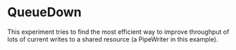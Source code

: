 # QueueDown

This experiment tries to find the most efficient way to improve throughput of lots of current writes to a shared resource (a PipeWriter in this example).
